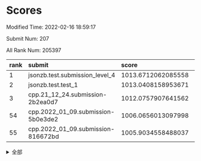 # Scores

Modified Time: 2022-02-16 18:59:17

Submit Num: 207

All Rank Num: 205397

| rank |               submit               |       score        |       sigma        | pk_num |
| :--- | :--------------------------------- | :----------------- | :----------------- | :----- |
| 1    | jsonzb.test.submission_level_4     | 1013.6712062085558 | 0.8315524994259116 | 3971   |
| 2    | jsonzb.test.test_1                 | 1013.0408158953671 | 0.8232999756861652 | 3963   |
| 3    | cpp.21_12_24.submission-2b2ea0d7   | 1012.0757907641562 | 0.8030348927491597 | 3969   |
| 54   | cpp.2022_01_09.submission-5b0e3de2 | 1006.0656013097998 | 0.7413981621259795 | 3968   |
| 55   | cpp.2022_01_09.submission-816672bd | 1005.9034558488037 | 0.7210157066456425 | 3969   |


<details>
<summary>全部</summary>

| rank |                 submit                 |       score        |       sigma        | pk_num |
| :--- | :------------------------------------- | :----------------- | :----------------- | :----- |
| 1    | jsonzb.test.submission_level_4         | 1013.6712062085558 | 0.8315524994259116 | 3971   |
| 2    | jsonzb.test.test_1                     | 1013.0408158953671 | 0.8232999756861652 | 3963   |
| 3    | cpp.21_12_24.submission-2b2ea0d7       | 1012.0757907641562 | 0.8030348927491597 | 3969   |
| 4    | gobigger.level_3.submission_level_3_43 | 1011.6789496473707 | 0.780967568499824  | 3971   |
| 5    | gobigger.level_3.submission_level_3_18 | 1011.3621270165762 | 0.76326521850667   | 3974   |
| 6    | gobigger.level_3.submission_level_3_24 | 1011.13079579302   | 0.7733041072545562 | 3969   |
| 7    | gobigger.level_3.submission_level_3_16 | 1011.0931436431192 | 0.7634587806526029 | 3970   |
| 8    | gobigger.level_3.submission_level_3_20 | 1010.9290997957403 | 0.7793857572362162 | 3973   |
| 9    | gobigger.level_3.submission_level_3_8  | 1010.8167452655252 | 0.7676676326925226 | 3970   |
| 10   | gobigger.level_3.submission_level_3_46 | 1010.7659237712803 | 0.7764740609195466 | 3967   |
| 11   | gobigger.level_3.submission_level_3_49 | 1010.7328877194354 | 0.7736234330287377 | 3971   |
| 12   | gobigger.level_3.submission_level_3_28 | 1010.708369593761  | 0.7717516213951304 | 3972   |
| 13   | gobigger.level_3.submission_level_3_3  | 1010.5753568716448 | 0.7649215188308118 | 3968   |
| 14   | gobigger.level_3.submission_level_3_29 | 1010.535911220629  | 0.7837949544930399 | 3970   |
| 15   | gobigger.level_3.submission_level_3_10 | 1010.3039160775373 | 0.7699713882554925 | 3972   |
| 16   | gobigger.level_3.submission_level_3_15 | 1010.2489033196106 | 0.7585822814982894 | 3976   |
| 17   | gobigger.level_3.submission_level_3_45 | 1010.1896765744671 | 0.7867164664876957 | 3966   |
| 18   | gobigger.level_3.submission_level_3_30 | 1010.177180200706  | 0.7545254057134422 | 3969   |
| 19   | gobigger.level_3.submission_level_3_26 | 1010.1751556554515 | 0.7727390203938869 | 3969   |
| 20   | gobigger.level_3.submission_level_3_25 | 1010.1066639849138 | 0.7450291237808916 | 3968   |
| 21   | gobigger.level_3.submission_level_3_22 | 1010.063450563464  | 0.7651255347694429 | 3970   |
| 22   | gobigger.level_3.submission_level_3_0  | 1010.0401802977535 | 0.7623505932209209 | 3966   |
| 23   | gobigger.level_3.submission_level_3_14 | 1009.973361938476  | 0.767634600147677  | 3969   |
| 24   | gobigger.level_3.submission_level_3_17 | 1009.9575242619812 | 0.7815020225643942 | 3965   |
| 25   | gobigger.level_3.submission_level_3_9  | 1009.9387483166033 | 0.7473572262628976 | 3971   |
| 26   | gobigger.level_3.submission_level_3_41 | 1009.919363726943  | 0.7648070329205734 | 3972   |
| 27   | gobigger.level_3.submission_level_3_1  | 1009.8769596881369 | 0.765271547645863  | 3973   |
| 28   | gobigger.level_3.submission_level_3_38 | 1009.864250972032  | 0.7375107641441689 | 3965   |
| 29   | gobigger.level_3.submission_level_3_19 | 1009.8431987111971 | 0.7404957114235662 | 3971   |
| 30   | gobigger.level_3.submission_level_3_11 | 1009.779788723397  | 0.7435890797547031 | 3970   |
| 31   | gobigger.level_3.submission_level_3_6  | 1009.7686033432639 | 0.7405625933239476 | 3968   |
| 32   | gobigger.level_3.submission_level_3_13 | 1009.7552729492663 | 0.7370409664687476 | 3968   |
| 33   | gobigger.level_3.submission_level_3_40 | 1009.7214892290966 | 0.7556006030907496 | 3972   |
| 34   | gobigger.level_3.submission_level_3_32 | 1009.640175252229  | 0.7627617789777116 | 3969   |
| 35   | gobigger.level_3.submission_level_3_2  | 1009.565967390845  | 0.7420125080122443 | 3970   |
| 36   | gobigger.level_3.submission_level_3_37 | 1009.5338407420687 | 0.7464960295698154 | 3970   |
| 37   | gobigger.level_3.submission_level_3_44 | 1009.4830003772877 | 0.7274272630091783 | 3972   |
| 38   | gobigger.level_3.submission_level_3_42 | 1009.3665799065875 | 0.7523977611801045 | 3973   |
| 39   | gobigger.level_3.submission_level_3_21 | 1009.3338877636955 | 0.7483377206830366 | 3967   |
| 40   | gobigger.level_3.submission_level_3_33 | 1009.3045814957981 | 0.7351265656899322 | 3970   |
| 41   | gobigger.level_3.submission_level_3_34 | 1009.3018078426373 | 0.755766269511374  | 3969   |
| 42   | gobigger.level_3.submission_level_3_7  | 1009.2740591342531 | 0.7343995038161925 | 3972   |
| 43   | gobigger.level_3.submission_level_3_47 | 1009.2679313229442 | 0.7305385333508668 | 3965   |
| 44   | gobigger.level_3.submission_level_3_23 | 1009.2107301950158 | 0.7616975016426443 | 3969   |
| 45   | gobigger.level_3.submission_level_3_27 | 1009.1583977951507 | 0.7729705580951518 | 3967   |
| 46   | gobigger.level_3.submission_level_3_39 | 1008.8614572609733 | 0.7543747491337289 | 3966   |
| 47   | gobigger.level_3.submission_level_3_4  | 1008.7543137392191 | 0.7278969726960047 | 3971   |
| 48   | gobigger.level_3.submission_level_3_36 | 1008.6735643846129 | 0.7476352336827272 | 3968   |
| 49   | gobigger.level_3.submission_level_3_31 | 1008.6249302247671 | 0.759933620514396  | 3969   |
| 50   | gobigger.level_3.submission_level_3_5  | 1008.6034776798273 | 0.7311560901876917 | 3970   |
| 51   | gobigger.level_3.submission_level_3_12 | 1008.53028740074   | 0.7465404137892538 | 3970   |
| 52   | gobigger.level_3.submission_level_3_35 | 1008.4716827086638 | 0.7376897102505675 | 3968   |
| 53   | gobigger.level_3.submission_level_3_48 | 1008.0694145400371 | 0.7688796454631526 | 3962   |
| 54   | cpp.2022_01_09.submission-5b0e3de2     | 1006.0656013097998 | 0.7413981621259795 | 3968   |
| 55   | cpp.2022_01_09.submission-816672bd     | 1005.9034558488037 | 0.7210157066456425 | 3969   |
| 56   | gobigger.level_1.submission_level_1_20 | 1004.9547636311215 | 0.7148243523680929 | 3972   |
| 57   | gobigger.level_1.submission_level_1_35 | 1004.6846277038519 | 0.7183929733843973 | 3973   |
| 58   | gobigger.level_1.submission_level_1_30 | 1004.3746849227726 | 0.7138998331854547 | 3966   |
| 59   | gobigger.level_1.submission_level_1_6  | 1004.3566883979379 | 0.7268644466068435 | 3968   |
| 60   | gobigger.level_1.submission_level_1_13 | 1004.277078040548  | 0.7176699187466972 | 3969   |
| 61   | gobigger.level_1.submission_level_1_45 | 1004.2376047424136 | 0.7395758739517206 | 3974   |
| 62   | gobigger.level_1.submission_level_1_11 | 1004.1102893246101 | 0.7121117965282765 | 3967   |
| 63   | gobigger.level_1.submission_level_1_48 | 1003.8584552130771 | 0.7237336155726346 | 3967   |
| 64   | gobigger.level_1.submission_level_1_9  | 1003.8451986122319 | 0.7105510666041925 | 3967   |
| 65   | gobigger.level_1.submission_level_1_31 | 1003.8194076684135 | 0.6971841908627873 | 3969   |
| 66   | gobigger.level_1.submission_level_1_15 | 1003.7153653161054 | 0.7235644983244763 | 3967   |
| 67   | gobigger.level_1.submission_level_1_1  | 1003.7134084545698 | 0.7199384722363441 | 3969   |
| 68   | gobigger.level_1.submission_level_1_32 | 1003.6891266068507 | 0.7138750817821662 | 3967   |
| 69   | gobigger.level_1.submission_level_1_33 | 1003.6818865837332 | 0.7227226741584596 | 3972   |
| 70   | gobigger.level_1.submission_level_1_10 | 1003.6582870747857 | 0.7170163784071235 | 3970   |
| 71   | gobigger.level_1.submission_level_1_27 | 1003.6571953905902 | 0.7209628736962208 | 3969   |
| 72   | gobigger.level_1.submission_level_1_28 | 1003.5797981687219 | 0.7177244774757103 | 3967   |
| 73   | gobigger.level_1.submission_level_1_5  | 1003.4217841398598 | 0.7090501105754136 | 3966   |
| 74   | gobigger.level_1.submission_level_1_12 | 1003.37888079132   | 0.7109262614434858 | 3977   |
| 75   | gobigger.level_1.submission_level_1_22 | 1003.3477090286543 | 0.7140855443114209 | 3965   |
| 76   | gobigger.level_1.submission_level_1_29 | 1003.3212772106907 | 0.7199898331087784 | 3973   |
| 77   | gobigger.level_1.submission_level_1_16 | 1003.3020315565288 | 0.7093885782471163 | 3972   |
| 78   | gobigger.level_1.submission_level_1_26 | 1003.3017117374854 | 0.7186843564223864 | 3971   |
| 79   | gobigger.level_1.submission_level_1_37 | 1003.2833792517646 | 0.7193724084883322 | 3968   |
| 80   | gobigger.level_1.submission_level_1_24 | 1003.2755166183009 | 0.7273638999675224 | 3965   |
| 81   | gobigger.level_1.submission_level_1_8  | 1003.2683913937666 | 0.7259064378118326 | 3968   |
| 82   | gobigger.level_1.submission_level_1_47 | 1003.2476017138539 | 0.7197055444714104 | 3969   |
| 83   | gobigger.level_1.submission_level_1_2  | 1003.2085616360818 | 0.7173069259105046 | 3967   |
| 84   | gobigger.level_1.submission_level_1_42 | 1003.1104627607862 | 0.714783404683565  | 3971   |
| 85   | gobigger.level_1.submission_level_1_38 | 1003.1022839124737 | 0.7139926032592769 | 3971   |
| 86   | gobigger.level_1.submission_level_1_49 | 1003.0888816187038 | 0.7151038371391691 | 3968   |
| 87   | gobigger.level_1.submission_level_1_14 | 1003.0799982238294 | 0.7178484438616818 | 3966   |
| 88   | gobigger.level_1.submission_level_1_19 | 1003.0241712409794 | 0.7195713683463377 | 3965   |
| 89   | gobigger.level_1.submission_level_1_43 | 1003.0039569487084 | 0.7158617863698197 | 3971   |
| 90   | gobigger.level_1.submission_level_1_4  | 1002.992136772928  | 0.7087785356229115 | 3970   |
| 91   | gobigger.level_1.submission_level_1_46 | 1002.8402618950734 | 0.7149686300767755 | 3970   |
| 92   | gobigger.level_1.submission_level_1_18 | 1002.8009927916914 | 0.704063289792321  | 3966   |
| 93   | gobigger.level_1.submission_level_1_25 | 1002.7447037970369 | 0.7089049032808596 | 3970   |
| 94   | gobigger.level_1.submission_level_1_0  | 1002.6593574688507 | 0.7093214689936782 | 3962   |
| 95   | gobigger.level_1.submission_level_1_39 | 1002.6587074831319 | 0.71549353496733   | 3969   |
| 96   | gobigger.level_1.submission_level_1_21 | 1002.6396962592012 | 0.7108129269984428 | 3966   |
| 97   | gobigger.level_1.submission_level_1_17 | 1002.6340270643003 | 0.7145261666795072 | 3967   |
| 98   | gobigger.level_1.submission_level_1_44 | 1002.6218939018568 | 0.7122214214988215 | 3968   |
| 99   | gobigger.level_1.submission_level_1_36 | 1002.5845973825411 | 0.697729196217529  | 3970   |
| 100  | gobigger.level_1.submission_level_1_40 | 1002.515097265781  | 0.7220367543403081 | 3969   |
| 101  | gobigger.level_1.submission_level_1_3  | 1002.4589020924168 | 0.714019372988417  | 3965   |
| 102  | gobigger.level_1.submission_level_1_7  | 1002.3531649269179 | 0.7163480114574342 | 3973   |
| 103  | gobigger.level_1.submission_level_1_41 | 1002.3518119015047 | 0.720387089776856  | 3964   |
| 104  | gobigger.level_1.submission_level_1_23 | 1002.2006710609353 | 0.714904691585586  | 3969   |
| 105  | gobigger.level_1.submission_level_1_34 | 1001.9083086108558 | 0.710749437073165  | 3967   |
| 106  | gobigger.random.submission_random_25   | 997.3977223827941  | 0.7139109126532048 | 3969   |
| 107  | gobigger.random.submission_random_44   | 997.3935217312569  | 0.7095663158042811 | 3967   |
| 108  | gobigger.random.submission_random_20   | 997.2551159486575  | 0.7176047249693334 | 3971   |
| 109  | gobigger.random.submission_random_15   | 997.1739797570445  | 0.7087016725880989 | 3975   |
| 110  | gobigger.random.submission_random_49   | 997.0680646714845  | 0.7017134540288954 | 3968   |
| 111  | gobigger.random.submission_random_9    | 996.8805793143583  | 0.7028184180098832 | 3965   |
| 112  | gobigger.random.submission_random_8    | 996.7380113120322  | 0.7123865292507934 | 3966   |
| 113  | gobigger.random.submission_random_12   | 996.5841009229922  | 0.7144196037713252 | 3969   |
| 114  | gobigger.random.submission_random_38   | 996.553579992588   | 0.7075230462506348 | 3970   |
| 115  | gobigger.random.submission_random_2    | 996.5205702250644  | 0.7241885098193603 | 3970   |
| 116  | gobigger.random.submission_random_28   | 996.5118261224172  | 0.712851772343781  | 3967   |
| 117  | gobigger.random.submission_random_31   | 996.4662473419371  | 0.6976152011753127 | 3975   |
| 118  | gobigger.random.submission_random_10   | 996.4385960897688  | 0.7051795363777208 | 3969   |
| 119  | gobigger.random.submission_random_22   | 996.3748651231778  | 0.7085737409568024 | 3971   |
| 120  | gobigger.random.submission_random_16   | 996.3371287705812  | 0.7043954344999803 | 3968   |
| 121  | gobigger.random.submission_random_3    | 996.2895361458384  | 0.7195532264507214 | 3967   |
| 122  | gobigger.random.submission_random_1    | 996.2632598966762  | 0.7051460378964203 | 3974   |
| 123  | gobigger.random.submission_random_39   | 996.228563801516   | 0.6938190282136804 | 3971   |
| 124  | gobigger.random.submission_random_41   | 996.1986471671368  | 0.7143426563798827 | 3968   |
| 125  | gobigger.random.submission_random_32   | 996.1245522615887  | 0.7095644322081771 | 3971   |
| 126  | gobigger.random.submission_random_33   | 996.1204197618563  | 0.7107961379180807 | 3970   |
| 127  | gobigger.random.submission_random_29   | 996.0645520775828  | 0.7153536773148177 | 3978   |
| 128  | gobigger.random.submission_random_5    | 996.039235906306   | 0.7034264577436329 | 3971   |
| 129  | gobigger.random.submission_random_13   | 995.9824672324171  | 0.7164753182228604 | 3972   |
| 130  | gobigger.random.submission_random_17   | 995.9483667663142  | 0.6982245346168777 | 3970   |
| 131  | gobigger.random.submission_random_4    | 995.8860980486899  | 0.7006698988903367 | 3969   |
| 132  | gobigger.random.submission_random_34   | 995.8790811876294  | 0.7204192022741598 | 3966   |
| 133  | gobigger.random.submission_random_42   | 995.8269835258956  | 0.716872645541666  | 3965   |
| 134  | gobigger.random.submission_random_46   | 995.8266439822767  | 0.7069424379316279 | 3968   |
| 135  | gobigger.random.submission_random_48   | 995.7765806114692  | 0.711659385594413  | 3966   |
| 136  | gobigger.random.submission_random_35   | 995.7182281441635  | 0.7064316825252065 | 3972   |
| 137  | gobigger.random.submission_random_37   | 995.7173106159565  | 0.7023518915527456 | 3969   |
| 138  | gobigger.random.submission_random_23   | 995.7034659150667  | 0.7332572325423081 | 3971   |
| 139  | gobigger.random.submission_random_19   | 995.6794282885311  | 0.7152777210612837 | 3969   |
| 140  | gobigger.random.submission_random_30   | 995.6363681625585  | 0.7226914729093998 | 3969   |
| 141  | gobigger.random.submission_random_18   | 995.6110314319141  | 0.7200502188446154 | 3966   |
| 142  | gobigger.random.submission_random_11   | 995.5993783441362  | 0.7112238010163998 | 3971   |
| 143  | gobigger.random.submission_random_24   | 995.5604604175675  | 0.7044620719423855 | 3975   |
| 144  | gobigger.random.submission_random_0    | 995.4927772533274  | 0.7130039192521653 | 3968   |
| 145  | gobigger.random.submission_random_45   | 995.4161094888187  | 0.7050437930349709 | 3969   |
| 146  | gobigger.random.submission_random_21   | 995.4106275552195  | 0.7024325596212567 | 3966   |
| 147  | gobigger.random.submission_random_36   | 995.3426565371275  | 0.7153655706590634 | 3977   |
| 148  | gobigger.random.submission_random_7    | 995.3302913430745  | 0.7160249617259619 | 3965   |
| 149  | gobigger.random.submission_random_27   | 995.091713053041   | 0.719951839301024  | 3971   |
| 150  | gobigger.random.submission_random_40   | 994.9816514265107  | 0.7116731237458188 | 3966   |
| 151  | gobigger.random.submission_random_26   | 994.9625456327974  | 0.7088661151310519 | 3970   |
| 152  | gobigger.random.submission_random_14   | 994.8946841709898  | 0.7175281729685196 | 3973   |
| 153  | gobigger.random.submission_random_6    | 994.7982004200816  | 0.7158727495192699 | 3971   |
| 154  | gobigger.random.submission_random_43   | 994.7712201926282  | 0.7116882701722167 | 3970   |
| 155  | gobigger.random.submission_random_47   | 994.5226869083965  | 0.7161964226335433 | 3969   |
| 156  | gobigger.level_2.submission_level_2_45 | 993.9963380026095  | 0.7233710902908126 | 3969   |
| 157  | gobigger.level_2.submission_level_2_9  | 993.9606590972911  | 0.7309754174267484 | 3967   |
| 158  | gobigger.level_2.submission_level_2_36 | 993.5370446535551  | 0.7206966483820264 | 3972   |
| 159  | gobigger.level_2.submission_level_2_7  | 993.4569906837345  | 0.7361089429593727 | 3968   |
| 160  | gobigger.level_2.submission_level_2_0  | 993.4239140894376  | 0.7366975583404645 | 3969   |
| 161  | gobigger.level_2.submission_level_2_49 | 993.3522791111379  | 0.748589965105096  | 3970   |
| 162  | gobigger.level_2.submission_level_2_22 | 993.3177001562248  | 0.738427291175058  | 3965   |
| 163  | gobigger.level_2.submission_level_2_34 | 993.187974507089   | 0.7144659921220929 | 3963   |
| 164  | gobigger.level_2.submission_level_2_18 | 993.1779556587906  | 0.7398255934893991 | 3973   |
| 165  | gobigger.level_2.submission_level_2_21 | 993.017627892929   | 0.729907780472941  | 3967   |
| 166  | gobigger.level_2.submission_level_2_2  | 993.0116089499799  | 0.7236046875254023 | 3974   |
| 167  | gobigger.level_2.submission_level_2_41 | 992.9593078619514  | 0.7480771327513006 | 3967   |
| 168  | gobigger.level_2.submission_level_2_6  | 992.7535943314628  | 0.737761271672085  | 3966   |
| 169  | gobigger.level_2.submission_level_2_42 | 992.7505615526144  | 0.7243455669241273 | 3971   |
| 170  | gobigger.level_2.submission_level_2_38 | 992.6628849384657  | 0.7465822399181231 | 3968   |
| 171  | gobigger.level_2.submission_level_2_8  | 992.5337151585765  | 0.7436685030176913 | 3969   |
| 172  | gobigger.level_2.submission_level_2_48 | 992.5195766180309  | 0.7519930913222173 | 3966   |
| 173  | gobigger.level_2.submission_level_2_11 | 992.4420857795891  | 0.7553677526651069 | 3966   |
| 174  | gobigger.level_2.submission_level_2_10 | 992.4038689395449  | 0.7433645713630141 | 3973   |
| 175  | gobigger.level_2.submission_level_2_39 | 992.3694444212463  | 0.7422412294483735 | 3966   |
| 176  | gobigger.level_2.submission_level_2_28 | 992.3303905079163  | 0.7451727436980525 | 3964   |
| 177  | gobigger.level_2.submission_level_2_44 | 992.3179272274109  | 0.7675558560882021 | 3967   |
| 178  | gobigger.level_2.submission_level_2_47 | 992.2892896299189  | 0.7520705591820442 | 3964   |
| 179  | gobigger.level_2.submission_level_2_13 | 992.2505727665796  | 0.7804452314751869 | 3969   |
| 180  | gobigger.level_2.submission_level_2_40 | 992.2316309811387  | 0.7425386460814578 | 3968   |
| 181  | gobigger.level_2.submission_level_2_31 | 992.0965751911126  | 0.7389685618386089 | 3962   |
| 182  | gobigger.level_2.submission_level_2_29 | 992.0864075590792  | 0.7475371328360414 | 3967   |
| 183  | gobigger.level_2.submission_level_2_15 | 992.0744287296777  | 0.7680978015119537 | 3965   |
| 184  | gobigger.level_2.submission_level_2_33 | 992.0181832416845  | 0.7415901621901496 | 3967   |
| 185  | gobigger.level_2.submission_level_2_1  | 991.9084233455262  | 0.7433441596699699 | 3968   |
| 186  | gobigger.level_2.submission_level_2_27 | 991.879408239202   | 0.7239208300461342 | 3965   |
| 187  | gobigger.level_2.submission_level_2_20 | 991.8784690092097  | 0.74985033189806   | 3965   |
| 188  | gobigger.level_2.submission_level_2_24 | 991.8557259099841  | 0.7437699467746024 | 3972   |
| 189  | gobigger.level_2.submission_level_2_5  | 991.8276397111945  | 0.7338164893517425 | 3969   |
| 190  | gobigger.level_2.submission_level_2_37 | 991.7096058521242  | 0.7311390414564946 | 3970   |
| 191  | gobigger.level_2.submission_level_2_14 | 991.5867672581991  | 0.7330465754341947 | 3971   |
| 192  | gobigger.level_2.submission_level_2_4  | 991.4822920085489  | 0.7453697510475475 | 3972   |
| 193  | gobigger.level_2.submission_level_2_16 | 991.4598403149439  | 0.7521391707408169 | 3972   |
| 194  | gobigger.level_2.submission_level_2_32 | 991.4436229596416  | 0.7639468767804932 | 3966   |
| 195  | gobigger.level_2.submission_level_2_25 | 991.3229585393864  | 0.7393080382678798 | 3967   |
| 196  | gobigger.level_2.submission_level_2_17 | 991.1959687517086  | 0.7555017801991234 | 3969   |
| 197  | gobigger.level_2.submission_level_2_12 | 991.1545539065135  | 0.7719560677328156 | 3973   |
| 198  | gobigger.level_2.submission_level_2_43 | 991.0760439088554  | 0.761308322393488  | 3974   |
| 199  | gobigger.level_2.submission_level_2_23 | 991.0671293216393  | 0.7487207334645364 | 3976   |
| 200  | gobigger.level_2.submission_level_2_3  | 990.9430855452631  | 0.7544402064978202 | 3969   |
| 201  | gobigger.level_2.submission_level_2_35 | 990.8634281847653  | 0.7697784191552947 | 3973   |
| 202  | gobigger.level_2.submission_level_2_30 | 990.8393710960648  | 0.7591653145365469 | 3966   |
| 203  | gobigger.level_2.submission_level_2_26 | 990.5615324675315  | 0.7618897238047188 | 3970   |
| 204  | gobigger.level_2.submission_level_2_19 | 990.0931210473268  | 0.762144643244851  | 3968   |
| 205  | gobigger.level_2.submission_level_2_46 | 989.6761687814643  | 0.7878887296542583 | 3970   |
| 206  | gobigger.none.submission_none_1        | 979.0224485133763  | 1.216720083461977  | 3968   |
| 207  | gobigger.none.submission_none_0        | 976.4955229956417  | 1.3941158122132111 | 3970   |

</details>